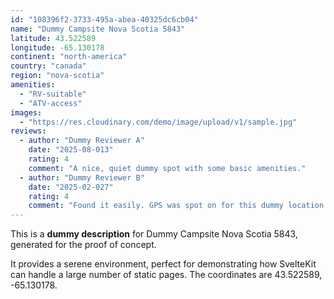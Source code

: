 ```yaml
---
id: "108396f2-3733-495a-abea-40325dc6cb04"
name: "Dummy Campsite Nova Scotia 5843"
latitude: 43.522589
longitude: -65.130178
continent: "north-america"
country: "canada"
region: "nova-scotia"
amenities:
  - "RV-suitable"
  - "ATV-access"
images:
  - "https://res.cloudinary.com/demo/image/upload/v1/sample.jpg"
reviews:
  - author: "Dummy Reviewer A"
    date: "2025-08-013"
    rating: 4
    comment: "A nice, quiet dummy spot with some basic amenities."
  - author: "Dummy Reviewer B"
    date: "2025-02-027"
    rating: 4
    comment: "Found it easily. GPS was spot on for this dummy location."
---
```


This is a **dummy description** for Dummy Campsite Nova Scotia 5843, generated for the proof of concept.

It provides a serene environment, perfect for demonstrating how SvelteKit can handle a large number of static pages. The coordinates are 43.522589, -65.130178.
